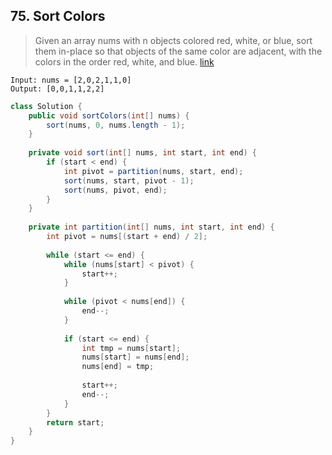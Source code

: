 ## 75. Sort Colors
> Given an array nums with n objects colored red, white, or blue, sort them in-place so that objects of the same color are adjacent, with the colors in the order red, white, and blue. [link](https://leetcode.com/problems/sort-colors/)
```
Input: nums = [2,0,2,1,1,0]
Output: [0,0,1,1,2,2]
```
```java
class Solution {
    public void sortColors(int[] nums) {
        sort(nums, 0, nums.length - 1);
    }
    
    private void sort(int[] nums, int start, int end) {
        if (start < end) {
            int pivot = partition(nums, start, end);
            sort(nums, start, pivot - 1);
            sort(nums, pivot, end);
        }
    }
    
    private int partition(int[] nums, int start, int end) {
        int pivot = nums[(start + end) / 2];
        
        while (start <= end) {
            while (nums[start] < pivot) {
                start++;
            }
            
            while (pivot < nums[end]) {
                end--;
            }
            
            if (start <= end) {
                int tmp = nums[start];
                nums[start] = nums[end];
                nums[end] = tmp;
                
                start++;
                end--;
            }
        }
        return start;
    }
}
```